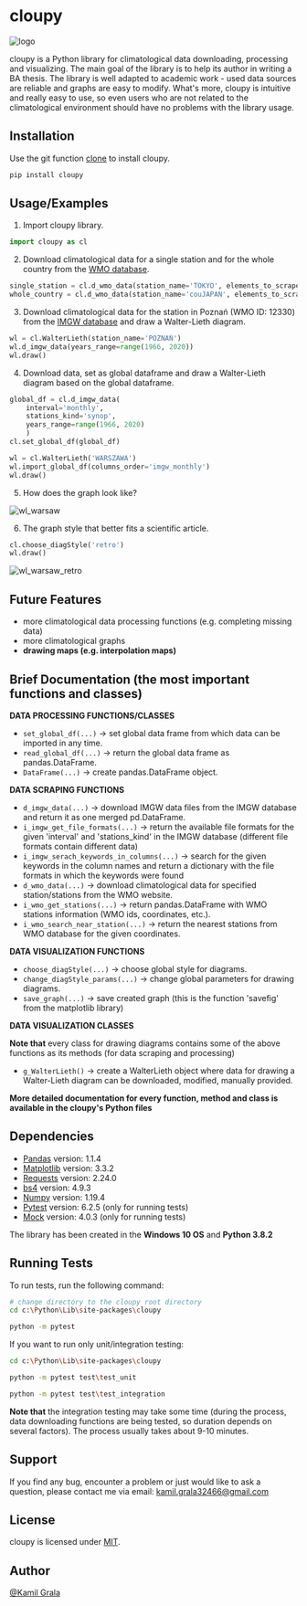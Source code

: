 
# cloupy
![logo](https://i.ibb.co/X7jjYn1/logo1.png)

cloupy is a Python library for climatological data downloading, processing and visualizing. The main goal of the library is to help its author in writing a BA thesis. The library is well adapted to academic work - used data sources are reliable and graphs are easy to modify. What's more, cloupy is intuitive and really easy to use, so even users who are not related to the climatological environment should have no problems with the library usage.

## Installation

Use the git function [clone](https://git-scm.com/docs/git-clone/) to install cloupy.

```bash
pip install cloupy
```
    
## Usage/Examples
1. Import cloupy library.
```python
import cloupy as cl
```

2. Download climatological data for a single station and for the whole country from the [WMO database](http://climexp.knmi.nl/start.cgi?id=someone@somewhere).
```python
single_station = cl.d_wmo_data(station_name='TOKYO', elements_to_scrape=['temp', 'preci'])
whole_country = cl.d_wmo_data(station_name='couJAPAN', elements_to_scrape=['temp', 'preci'])
```

3. Download climatological data for the station in Poznań (WMO ID: 12330) from the [IMGW database](https://danepubliczne.imgw.pl/data/dane_pomiarowo_obserwacyjne/) and draw a Walter-Lieth diagram.
```python
wl = cl.WalterLieth(station_name='POZNAŃ')
wl.d_imgw_data(years_range=range(1966, 2020))
wl.draw()
```

4. Download data, set as global dataframe and draw a Walter-Lieth diagram based on the global dataframe.
```python
global_df = cl.d_imgw_data(
    interval='monthly', 
    stations_kind='synop', 
    years_range=range(1966, 2020)
    )
cl.set_global_df(global_df)

wl = cl.WalterLieth('WARSZAWA')
wl.import_global_df(columns_order='imgw_monthly')
wl.draw()
```

5. How does the graph look like?

![wl_warsaw](https://i.ibb.co/NYVgSCP/war.png)

6. The graph style that better fits a scientific article.
```python
cl.choose_diagStyle('retro')
wl.draw()
```
![wl_warsaw_retro](https://i.ibb.co/XjyWQ6j/war-retro.png)

## Future Features

- more climatological data processing functions (e.g. completing missing data)
- more climatological graphs
- **drawing maps (e.g. interpolation maps)**
## Brief Documentation (the most important functions and classes)

**DATA PROCESSING FUNCTIONS/CLASSES**

- `set_global_df(...)` -> set global data frame from which data can be imported in any time.
- `read_global_df(...)` -> return the global data frame as pandas.DataFrame.
- `DataFrame(...)` -> create pandas.DataFrame object.

**DATA SCRAPING FUNCTIONS**

-  `d_imgw_data(...)` -> download IMGW data files from the IMGW database and return it as one merged pd.DataFrame.
-  `i_imgw_get_file_formats(...)` -> return the available file formats for the given 'interval' and 'stations_kind' in the IMGW database (different file formats contain different data)
-  `i_imgw_serach_keywords_in_columns(...)` -> search for the given keywords in the column names and return a dictionary with the file formats in which the keywords were found
- `d_wmo_data(...)` -> download climatological data for specified station/stations from the WMO website.
- `i_wmo_get_stations(...)` -> return pandas.DataFrame with WMO stations information (WMO ids, coordinates, etc.).
- `i_wmo_search_near_station(...)` -> return the nearest stations from WMO database for the given coordinates.


**DATA VISUALIZATION FUNCTIONS**

- `choose_diagStyle(...)` -> choose global style for diagrams.
- `change_diagStyle_params(...)` -> change global parameters for drawing diagrams.
- `save_graph(...)` -> save created graph (this is the function 'savefig' from the matplotlib library)

**DATA VISUALIZATION CLASSES**

**Note that** every class for drawing diagrams contains some of the above functions as its methods (for data scraping and processing)

- `g_WalterLieth()` -> create a WalterLieth object where data for drawing a Walter-Lieth diagram can be downloaded, modified, manually provided.

**More detailed documentation for every function, method and class is available in the cloupy's Python files**




## Dependencies
- [Pandas](https://pandas.pydata.org) version: 1.1.4
- [Matplotlib](https://matplotlib.org) version: 3.3.2
- [Requests](https://requests.readthedocs.io) version: 2.24.0
- [bs4](https://beautiful-soup-4.readthedocs.io/en/latest/) version: 4.9.3
- [Numpy](https://www.numpy.org) version: 1.19.4
- [Pytest](https://docs.pytest.org/en/latest/) version: 6.2.5 (only for running tests)
- [Mock](http://mock.readthedocs.org/en/latest/) version: 4.0.3 (only for running tests)

The library has been created in the **Windows 10 OS** and **Python 3.8.2**
## Running Tests

To run tests, run the following command:

```bash
# change directory to the cloupy root directory
cd c:\Python\Lib\site-packages\cloupy

python -m pytest 
```

If you want to run only unit/integration testing:

```bash
cd c:\Python\Lib\site-packages\cloupy

python -m pytest test\test_unit

python -m pytest test\test_integration
```

**Note that** the integration testing may take some time (during the process, data downloading functions are being tested, so duration depends on several factors). The process usually takes about 9-10 minutes.

## Support

If you find any bug, encounter a problem or just would like to ask a question, please contact me via email: kamil.grala32466@gmail.com


## License

cloupy is licensed under [MIT](https://choosealicense.com/licenses/mit/).


## Author

[@Kamil Grala](https://github.com/pdGruby)

